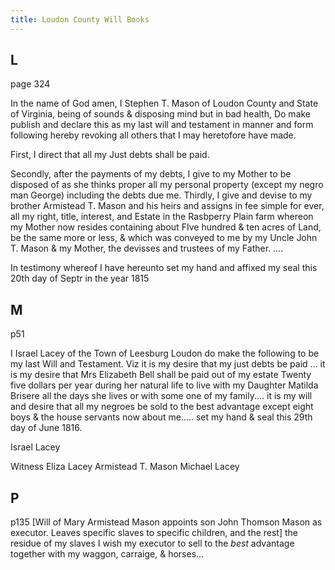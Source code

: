 ```yaml
---
title: Loudon County Will Books
---
```


## L
page 324

In the name of God amen, I Stephen T. Mason of Loudon County and State of Virginia, being of sounds & disposing mind but in bad health, Do make publish and declare this as my last will and testament in manner and form following hereby revoking all others that I may heretofore have made.

First, I direct that all my Just debts shall be paid.

Secondly, after the payments of my debts, I give to my Mother to be disposed of as she thinks proper all my personal property (except my negro man George) including  the debts due me. Thirdly, I give and devise to my brother Armistead T. Mason and his heirs and assigns in fee simple for ever, all my right, title, interest, and Estate in the Rasbperry Plain farm whereon my Mother now resides containing about FIve hundred & ten acres of Land, be the same more or less, & which was conveyed to me by my Uncle John T. Mason & my Mother, the devisses and trustees of my Father. ....

In testimony whereof I have hereunto set my hand and affixed my seal this 20th day of Septr in the year 1815

## M

p51

I Israel Lacey of the Town of Leesburg Loudon do make the following to be my last Will and Testament. Viz it is my desire that my just debts be paid ... it is my desire that Mrs Elizabeth Bell shall be paid out of my estate Twenty five dollars per year during her natural life to live with my Daughter Matilda Brisere all the days she lives or with some one of my family.... it is my will and desire that all my negroes be sold to the best advantage except eight boys & the house servants now about me.....
set my hand & seal this 29th day of June 1816. 

Israel Lacey

Witness
Eliza Lacey
Armistead T. Mason
Michael Lacey

## P
p135
[Will of Mary Armistead Mason
appoints son John Thomson Mason as executor. Leaves specific slaves to specific children, and the rest] the residue of my slaves I wish my executor to sell to the *best* advantage together with my waggon, carraige, & horses...
